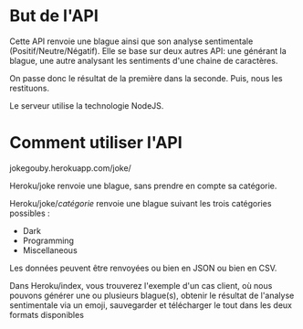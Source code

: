 # But de l'API

Cette API renvoie une blague ainsi que son analyse sentimentale (Positif/Neutre/Négatif).
Elle se base sur deux autres API: une générant la blague, une autre analysant les sentiments d'une chaine de caractères.

On passe donc le résultat de la première dans la seconde. Puis, nous les restituons. 

Le serveur utilise la technologie NodeJS.


# Comment utiliser l'API

jokegouby.herokuapp.com/joke/

Heroku/joke renvoie une blague, sans prendre en compte sa catégorie.

Heroku/joke/*catégorie* renvoie une blague suivant les trois catégories possibles :
  - Dark
  - Programming
  - Miscellaneous

Les données peuvent être renvoyées ou bien en JSON ou bien en CSV.

Dans Heroku/index, vous trouverez l'exemple d'un cas client, où nous pouvons générer une ou plusieurs blague(s), obtenir le résultat de l'analyse sentimentale via un emoji, sauvegarder et télécharger le tout dans les deux formats disponibles 
